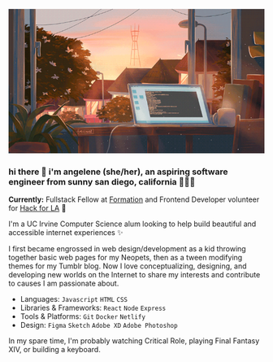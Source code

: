 <!--
**angelenelm/angelenelm** is a ✨ _special_ ✨ repository because its `README.md` (this file) appears on your GitHub profile.

Here are some ideas to get you started:

- 🔭 I’m currently working on ...
- 🌱 I’m currently learning ...
- 👯 I’m looking to collaborate on ...
- 🤔 I’m looking for help with ...
- 💬 Ask me about ...
- 📫 How to reach me: ...
- 😄 Pronouns: ...
- ⚡ Fun fact: ...
-->

![Looping gif of art by Mienar of an open laptop and coffee mug on a desk in front of a window overlooking the sunset and suburban houses](c490ca0a25bc300089e784e635ff465f.gif)

### hi there 👋 i'm angelene (she/her), an aspiring software engineer from sunny san diego, california 👩🏻‍💻

**Currently:** Fullstack Fellow at [Formation](https://formation.dev) and Frontend Developer volunteer for [Hack for LA](https://hackforla.org) 🌆

I'm a UC Irvine Computer Science alum looking to help build beautiful and accessible internet experiences ✨

I first became engrossed in web design/development as a kid throwing together basic web pages for my Neopets, then as a tween modifying themes for my Tumblr blog. Now I love conceptualizing, designing, and developing new worlds on the Internet to share my interests and contribute to causes I am passionate about.

- Languages: ```Javascript``` ```HTML``` ```CSS```
- Libraries & Frameworks: ```React``` ```Node``` ```Express```
- Tools & Platforms: ```Git``` ```Docker``` ```Netlify```
- Design: ```Figma``` ```Sketch``` ```Adobe XD``` ```Adobe Photoshop```

In my spare time, I'm probably watching Critical Role, playing Final Fantasy XIV, or building a keyboard.
